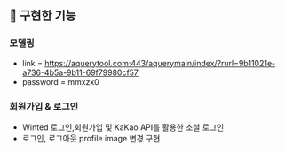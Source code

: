 

## 🌃 구현한 기능

### 모델링
+ link = https://aquerytool.com:443/aquerymain/index/?rurl=9b11021e-a736-4b5a-9b11-69f79980cf57
+ password = mmxzx0

### 회원가입 & 로그인
+ Winted 로그인,회원가입 및 KaKao API를 활용한 소셜 로그인
+ 로그인, 로그아웃 profile image 변경 구현




